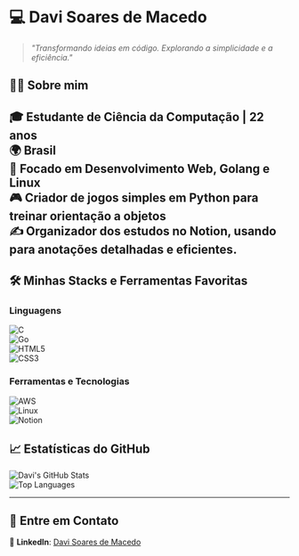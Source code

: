 # 💻 **Davi Soares de Macedo**  
> *"Transformando ideias em código. Explorando a simplicidade e a eficiência."*  

## 🧑‍🚀 **Sobre mim**  
🎓 **Estudante de Ciência da Computação** | **22 anos**  
🌍 **Brasil**  
🚀 Focado em **Desenvolvimento Web, Golang e Linux**  
🎮 Criador de **jogos simples em Python** para treinar orientação a objetos  
✍️ Organizador dos estudos no **Notion**, usando para anotações detalhadas e eficientes.  
---
## 🛠 **Minhas Stacks e Ferramentas Favoritas**  
### **Linguagens**  
![C](https://img.shields.io/badge/C-%2300599C.svg?style=flat-square&logo=c&logoColor=white)  
![Go](https://img.shields.io/badge/Go-%2300ADD8.svg?style=flat-square&logo=go&logoColor=white)  
![HTML5](https://img.shields.io/badge/HTML5-%23E34F26.svg?style=flat-square&logo=html5&logoColor=white)  
![CSS3](https://img.shields.io/badge/CSS3-%231572B6.svg?style=flat-square&logo=css3&logoColor=white)  

### **Ferramentas e Tecnologias**  
![AWS](https://img.shields.io/badge/Amazon%20AWS-%23FF9900.svg?style=flat-square&logo=amazon-aws&logoColor=white)  
![Linux](https://img.shields.io/badge/Linux-%23FCC624.svg?style=flat-square&logo=linux&logoColor=black)  
![Notion](https://img.shields.io/badge/Notion-%23000000.svg?style=flat-square&logo=notion&logoColor=white)  


## 📈 **Estatísticas do GitHub**  
![Davi's GitHub Stats](https://github-readme-stats.vercel.app/api?username=davasm&show_icons=true&theme=dracula)  
![Top Languages](https://github-readme-stats.vercel.app/api/top-langs/?username=davasm&layout=compact&theme=dracula)  

---

## 🌟 **Entre em Contato**  
💼 **LinkedIn**: [Davi Soares de Macedo](www.linkedin.com/in/davi-soares-de-macedo-4a7839212)  




